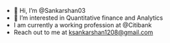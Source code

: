 - 👋 Hi, I’m @Sankarshan03
- 👀 I’m interested in Quantitative finance and Analytics
- I am currently a working profession at @Citibank
- Reach out to me at ksankarshan1208@gmail.com 

<!---
Sankarshan03/Sankarshan03 is a ✨ special ✨ repository because its `README.md` (this file) appears on your GitHub profile.
You can click the Preview link to take a look at your changes.
--->
